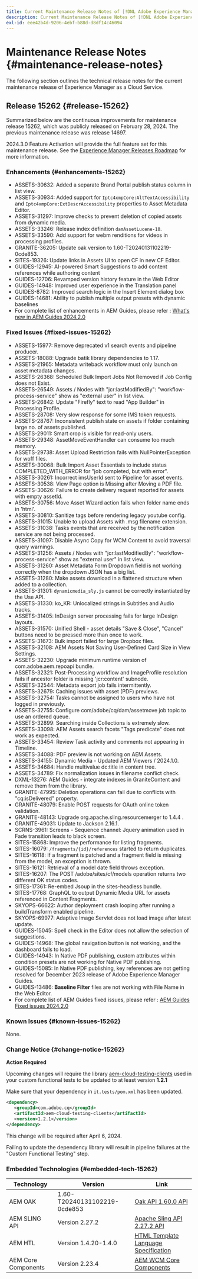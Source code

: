 ```yaml
---
title: Current Maintenance Release Notes of [!DNL Adobe Experience Manager] as a Cloud Service.
description: Current Maintenance Release Notes of [!DNL Adobe Experience Manager] as a Cloud Service.
exl-id: eee42b4d-9206-4ebf-b88d-d8df14c46094
---
```

# Maintenance Release Notes {#maintenance-release-notes}

The following section outlines the technical release notes for the current maintenance release of Experience Manager as a Cloud Service.

## Release 15262 {#release-15262}

Summarized below are the continuous improvements for maintenance release 15262, which was publicly released on February 28, 2024. The previous maintenance release was release 14697.

2024.3.0 Feature Activation will provide the full feature set for this maintenance release. See the [Experience Manager Releases Roadmap](https://experienceleague.adobe.com/docs/experience-manager-release-information/aem-release-updates/update-releases-roadmap.html) for more information.

### Enhancements {#enhancements-15262}

* ASSETS-30632: Added a separate Brand Portal publish status column in list view.
* ASSETS-30934: Added support for `Iptc4xmpCore:AltTextAccessibility` and `Iptc4xmpCore:ExtDescrAccessibility` properties to Asset Metadata Editor.
* ASSETS-31297: Improve checks to prevent deletion of copied assets from dynamic media.
* ASSETS-33246: Release index definition `damAssetLucene-10`.
* ASSETS-33590: Add support for webm renditions for videos in processing profiles.
* GRANITE-36205: Update oak version to 1.60-T20240131102219-0cde853.
* SITES-19326: Update links in Assets UI to open CF in new CF Editor.
* GUIDES-12945: AI-powered Smart Suggestions to add content references while authoring content
* GUIDES-12706: Revamped version history feature in the Web Editor
* GUIDES-14948: Improved user experience in the Translation panel
* GUIDES-8782: Improved search logic in the Insert Element dialog box
* GUIDES-14681: Ability to publish multiple output presets with dynamic baselines 
* For complete list of enhancements in AEM Guides, please refer  : [What's new in AEM Guides 2024.2.0](https://experienceleague.adobe.com/docs/experience-manager-guides/using/release-info/release-notes/cloud-release-notes/2024-releases/2402-release/whats-new-2024-2-0.html?lang=en#release-info)

### Fixed Issues {#fixed-issues-15262}

* ASSETS-15977: Remove deprecated v1 search events and pipeline producer.
* ASSETS-18088: Upgrade batik library dependencies to 1.17.
* ASSETS-21965: Metadata writeback workflow must only launch on asset metadata changes.
* ASSETS-26368: Scheduled Bulk Import Jobs Not Removed if Job Config does not Exist.
* ASSETS-26549: Assets / Nodes with "jcr:lastModifiedBy": "workflow-process-service" show as "external user" in list view.
* ASSETS-26842: Update "Firefly" text to read "App Builder" in Processing Profile.
* ASSETS-28708: Very slow response for some IMS token requests.
* ASSETS-28767: Inconsistent publish state on assets if folder containing large no. of assets published.
* ASSETS-29011: Smart crop is visible for read-only users.
* ASSETS-29348: AssetMoveEventHandler can consume too much memory.
* ASSETS-29738: Asset Upload Restriction fails with NullPointerException for woff files.
* ASSETS-30068: Bulk Import Asset Essentials to include status COMPLETED_WITH_ERROR for "job completed, but with error".
* ASSETS-30261: Incorrect imsUserId sent to Pipeline for asset events.
* ASSETS-30538: View Page option is Missing after Moving a PDF file.
* ASSETS-30626: Failure to create delivery request reported for assets with empty assetId.
* ASSETS-30756: Move Asset Wizard action fails when folder name ends in 'html'.
* ASSETS-30810: Sanitize tags before rendering legacy youtube config.
* ASSETS-31015: Unable to upload Assets with .msg filename extension.
* ASSETS-31038: Tasks events that are received by the notification service are not being processed.
* ASSETS-31097: Disable Async Copy for WCM Content to avoid traversal query warnings.
* ASSETS-31256: Assets / Nodes with "jcr:lastModifiedBy": "workflow-process-service" show as "external user" in list view.
* ASSETS-31260: Asset Metadata Form Dropdown field is not working correctly when the dropdown JSON has a big list.
* ASSETS-31280: Make assets download in a flattened structure when added to a collection.
* ASSETS-31301: `dynamicmedia_sly.js` cannot be correctly instantiated by the Use API.
* ASSETS-31330: ko_KR: Unlocalized strings in Subtitles and Audio tracks.
* ASSETS-31405: InDesign server processing fails for large InDesign layouts.
* ASSETS-31570: Unified Shell - asset details "Save & Close", "Cancel" buttons need to be pressed more than once to work.
* ASSETS-31673: Bulk import failed for large Dropbox files.
* ASSETS-32108: AEM Assets Not Saving User-Defined Card Size in View Settings.
* ASSETS-32230: Upgrade minimum runtime version of com.adobe.aem.repoapi bundle.
* ASSETS-32321: Post-Processing workflow and ImageProfile resolution fails if ancestor folder is missing 'jcr:content' subnode.
* ASSETS-32544: Metadata export job fails intermittently.
* ASSETS-32679: Caching issues with asset (PDF) previews.
* ASSETS-32754: Tasks cannot be assigned to users who have not logged in previously.
* ASSETS-32755: Configure com/adobe/cq/dam/assetmove job topic to use an ordered queue.
* ASSETS-32899: Searching inside Collections is extremely slow.
* ASSETS-33098: AEM Assets search facets "Tags predicate" does not work as expected.
* ASSETS-33454: Review Task activity and comments not appearing in Timeline.
* ASSETS-34088: PDF preview is not working on AEM Assets.
* ASSETS-34155: Dynamic Media - Updated AEM Viewers / 2024.1.0. 
* ASSETS-34684: Handle multivalue dc:title in content tree.
* ASSETS-34789: Fix normalization issues in filename conflict check.
* DXML-13276: AEM Guides - integrate indexes in GraniteContent and remove them from the library.
* GRANITE-47995: Deletion operations can fail due to conflicts with "cq:isDelivered" property.
* GRANITE-48079: Enable POST requests for OAuth online token validation.
* GRANITE-48143: Upgrade org.apache.sling.resourcemerger to 1.4.4 .
* GRANITE-49031: Update to Jackson 2.16.1.
* SCRNS-3961: Screens - Sequence channel: Jquery animation used in Fade transition leads to black screen.
* SITES-15868: Improve the performance for listing fragments.
* SITES-16079: `/fragments/{id}/references` started to return duplicates.
* SITES-16118: If a fragment is patched and a fragment field is missing from the model, an exception is thrown.
* SITES-16121: Retrieval of a model date field throws exception.
* SITES-16207: The POST /adobe/sites/cf/models operation returns two different OK status codes.
* SITES-17361: Re-embed Jsoup in the sites-headless bundle.
* SITES-17768: GraphQL to output Dynamic Media URL for assets referenced in Content Fragments.
* SKYOPS-66622: Author deployment crash looping after running a buildTransform enabled pipeline.
* SKYOPS-69977: Adaptive Image Servlet does not load image after latest update.
* GUIDES-15045: Spell check in the Editor does not allow the selection of suggestions.
* GUIDES-14968: The global navigation button is not working, and the dashboard fails to load.
* GUIDES-14943: In Native PDF publishing, custom attributes within condition presets are not working for Native PDF publishing.
* GUIDES-15085: In Native PDF publishing, key references are not getting resolved for December 2023 release  of Adobe Experience Manager Guides.
* GUIDES-13486: **Baseline Filter** files are not working with File Name in the Web Editor.
* For complete list of AEM Guides fixed issues, please refer : [AEM Guides Fixed issues 2024.2.0](https://experienceleague.adobe.com/docs/experience-manager-guides/using/release-info/release-notes/cloud-release-notes/2024-releases/2402-release/fixed-issues-2024-2-0.html?lang=en#release-info)

### Known Issues {#known-issues-15262}

None.

### Change Notice {#change-notice-15262}

**Action Required**

Upcoming changes will require the library [aem-cloud-testing-clients](https://github.com/adobe/aem-testing-clients) used in your custom functional tests to be updated to at least version **1.2.1**

Make sure that your dependency in `it.tests/pom.xml` has been updated.

```xml
<dependency>
   <groupId>com.adobe.cq</groupId>
   <artifactId>aem-cloud-testing-clients</artifactId>
   <version>1.2.1</version>
</dependency>
```

This change will be required after April 6, 2024.

Failing to update the dependency library will result in pipeline failures at the "Custom Functional Testing" step.

### Embedded Technologies {#embedded-tech-15262}

|Technology|Version|Link|
|---|---|---|
|AEM OAK |1.60-T20240131102219-0cde853|[Oak API 1.60.0 API](https://www.javadoc.io/doc/org.apache.jackrabbit/oak-api/1.60.0/index.html)| 
|AEM SLING API |Version 2.27.2 |[Apache Sling API 2.27.2 API](https://www.javadoc.io/doc/org.apache.sling/org.apache.sling.api/latest/index.html)|
|AEM HTL|Version 1.4.20-1.4.0 |[HTML Template Language Specification](https://github.com/adobe/htl-spec)|
|AEM Core Components|Version 2.23.4|[AEM WCM Core Components](https://github.com/adobe/aem-core-wcm-components)|
